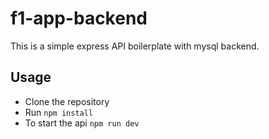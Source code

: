 # f1-app-backend

This is a simple express API boilerplate with mysql backend.

## Usage

- Clone the repository
- Run `npm install`
- To start the api `npm run dev`
